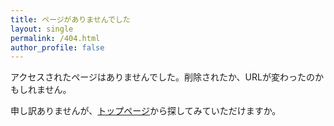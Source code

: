 ```yaml
---
title: ページがありませんでした
layout: single
permalink: /404.html
author_profile: false
---
```

アクセスされたページはありませんでした。削除されたか、URLが変わったのかもしれません。

申し訳ありませんが、[トップページ](/)から探してみていただけますか。
